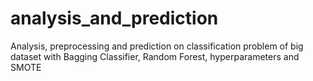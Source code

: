 # analysis_and_prediction
Analysis, preprocessing and prediction on classification problem of big dataset with Bagging Classifier, Random Forest, hyperparameters and SMOTE
